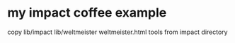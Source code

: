 # my impact coffee example

copy lib/impact lib/weltmeister weltmeister.html tools from impact directory
